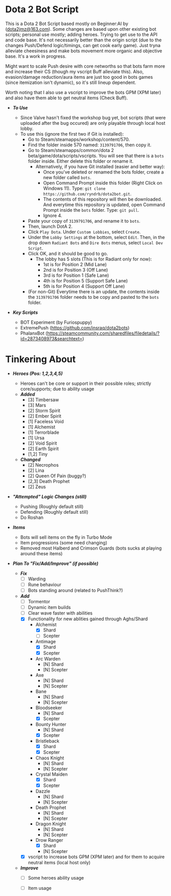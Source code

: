 # Dota 2 Bot Script

This is a Dota 2 Bot Script based mostly on Beginner:AI by (dota2jmz@163.com). Some changes are based upon other existing bot scripts; personal use mostly; adding heroes. Trying to get use to the API and code base.
It's not necessarily better than the origin script (due to the changes Push/Defend logic/timings, can get cook early game). Just tryna alleviate cheesiness and make bots movement more organic and objective base.
It's a work in progress.

Might want to scale Push desire with core networths so that bots farm more and increase their CS (though my vscript Buff alleviate this). Also, evasion/damage reduction/aura
items are just too good in bots games (since itemization isn't dynamic), so it's still lineup dependent.

Worth noting that I also use a vscript to improve the bots GPM (XPM later) and also have them able to get neutral items (Check Buff).

- ***To Use***
    - Since Valve hasn't fixed the workshop bug yet, bot scripts (that were uploaded after the bug occured) are only playable through local host lobby.
    - To use this (ignore the first two if Git is installed):
        - Go to Steam/steamapps/workshop/content/570.
        - Find the folder inside 570 named: `3139791706`, then copy it.
        - Go to Steam/steamapps/common/dota 2 beta/game/dota/scripts/vscripts. You will see that there is a `bots` folder inside. Either delete this folder or rename it.
            - Alternatively, if you have Git installed (easier and better way):
                - Once you've deleted or renamed the bots folder, create a new folder called `bots`.
                - Open Command Prompt inside this folder (Right Click on Windows 11). Type: `git clone https://github.com/ryndrb/dota2bot.git`.
                - The contents of this repository will then be downloaded. And everytime this repository is updated, open Command Prompt inside the `bots` folder. Type: `git pull`.
                - Ignore 4.
        - Paste your copy of `3139791706`, and rename it to `bots`.
        - Then, launch DotA 2.
        - Click `Play Dota`. Under `Custom Lobbies`, select `Create`.
        - Under the `Lobby Settings` at the bottom, select `Edit`. Then, in the drop down `Radiant Bots` and `Dire Bots` menus, select `Local Dev Script`.
        - Click OK, and it should be good to go.
            - The lobby has 5 slots (This is for Radiant only for now):
                -  1st is for Position 2 (Mid Lane)
                -  2nd is for Position 3 (Off Lane)
                -  3rd is for Position 1 (Safe Lane)
                -  4th is for Position 5 (Support Safe Lane)
                -  5th is for Position 4 (Support Off Lane)
        - (For non-Git) Everytime there is an update, the contents inside the `3139791706` folder needs to be copy and pasted to the `bots` folder.

- ***Key Scripts***
    - BOT Experiment (by Furiospuppy)
    - ExtremePush (https://github.com/insraq/dota2bots)
    - PhalanxBot (https://steamcommunity.com/sharedfiles/filedetails/?id=2873408973&searchtext=)

# Tinkering About
- ***Heroes (Pos: 1,2,3,4,5)***
    - Heroes can't be core or support in their possible roles; strictly core/supports; due to ability usage
    - ***Added***
        - [3] Timbersaw
        - [3] Mars
        - [2] Storm Spirit
        - [2] Ember Spirit
        - [1] Faceless Void
        - [1] Alchemist
        - [1] Terrorblade
        - [1] Ursa
        - [2] Void Spirit
        - [2] Earth Spirit
        - [1,2] Tiny
    - ***Changed***
        - [2] Necrophos
        - [2] Lina
        - [2] Queen Of Pain (buggy?)
        - [2,3] Death Prophet
        - [2] Zeus

- ***"Attempted" Logic Changes (still)***
    - Pushing (Roughly default still)
    - Defending (Roughly default still)
    - Do Roshan

- ***Items***
    - Bots will sell items on the fly in Turbo Mode
    - Item progressions (some need changing)
    - Removed most Halberd and Crimson Guards (bots sucks at playing around these items)

- ***Plan To "Fix/Add/Improve" (if possible)***
    - ***Fix***
        - [ ] Warding
        - [ ] Rune behaviour
        - [ ] Bots standing around (related to PushThink?)
    - ***Add***
        - [ ] Tormentor
        - [ ] Dynamic item builds
        - [ ] Clear wave faster with abilities
        - [x] Functionality for new ablities gained through Aghs/Shard
            - Alchemist
                - [x] Shard
                - [ ] Scepter
            - Antimage
                - [x] Shard
                - [x] Scepter
            - Arc Warden
                - [N] Shard
                - [N] Scepter
            - Axe
                - [N] Shard
                - [N] Scepter
            - Bane
                - [N] Shard
                - [N] Scepter
            - Bloodseeker
                - [N] Shard
                - [x] Scepter
            - Bounty Hunter
                - [N] Shard
                - [x] Scepter
            - Bristleback
                - [x] Shard
                - [x] Scepter
            - Chaos Knight
                - [N] Shard
                - [N] Scepter
            - Crystal Maiden
                - [x] Shard
                - [x] Scepter
            - Dazzle
                - [N] Shard
                - [N] Scepter
            - Death Prophet
                - [N] Shard
                - [N] Scepter
            - Dragon Knight
                - [N] Shard
                - [N] Scepter
            - Drow Ranger
                - [x] Shard
                - [N] Scepter
        - [x] vscript to increase bots GPM (XPM later) and for them to acquire neutral items (local host only)
    - ***Improve***
        - [ ] Some heroes ability usage
        - [ ] Item usage
    